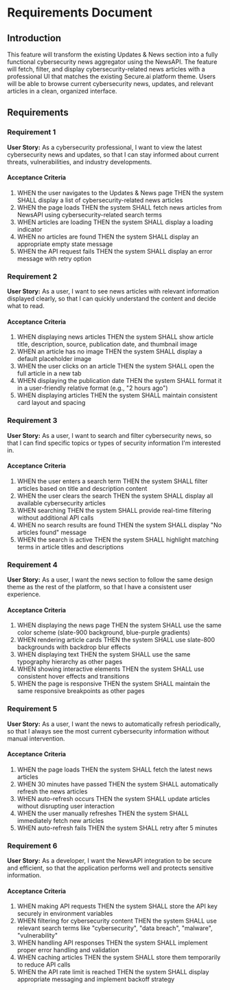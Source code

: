 # Requirements Document

## Introduction

This feature will transform the existing Updates & News section into a fully functional cybersecurity news aggregator using the NewsAPI. The feature will fetch, filter, and display cybersecurity-related news articles with a professional UI that matches the existing Secure.ai platform theme. Users will be able to browse current cybersecurity news, updates, and relevant articles in a clean, organized interface.

## Requirements

### Requirement 1

**User Story:** As a cybersecurity professional, I want to view the latest cybersecurity news and updates, so that I can stay informed about current threats, vulnerabilities, and industry developments.

#### Acceptance Criteria

1. WHEN the user navigates to the Updates & News page THEN the system SHALL display a list of cybersecurity-related news articles
2. WHEN the page loads THEN the system SHALL fetch news articles from NewsAPI using cybersecurity-related search terms
3. WHEN articles are loading THEN the system SHALL display a loading indicator
4. WHEN no articles are found THEN the system SHALL display an appropriate empty state message
5. WHEN the API request fails THEN the system SHALL display an error message with retry option

### Requirement 2

**User Story:** As a user, I want to see news articles with relevant information displayed clearly, so that I can quickly understand the content and decide what to read.

#### Acceptance Criteria

1. WHEN displaying news articles THEN the system SHALL show article title, description, source, publication date, and thumbnail image
2. WHEN an article has no image THEN the system SHALL display a default placeholder image
3. WHEN the user clicks on an article THEN the system SHALL open the full article in a new tab
4. WHEN displaying the publication date THEN the system SHALL format it in a user-friendly relative format (e.g., "2 hours ago")
5. WHEN displaying articles THEN the system SHALL maintain consistent card layout and spacing

### Requirement 3

**User Story:** As a user, I want to search and filter cybersecurity news, so that I can find specific topics or types of security information I'm interested in.

#### Acceptance Criteria

1. WHEN the user enters a search term THEN the system SHALL filter articles based on title and description content
2. WHEN the user clears the search THEN the system SHALL display all available cybersecurity articles
3. WHEN searching THEN the system SHALL provide real-time filtering without additional API calls
4. WHEN no search results are found THEN the system SHALL display "No articles found" message
5. WHEN the search is active THEN the system SHALL highlight matching terms in article titles and descriptions

### Requirement 4

**User Story:** As a user, I want the news section to follow the same design theme as the rest of the platform, so that I have a consistent user experience.

#### Acceptance Criteria

1. WHEN displaying the news page THEN the system SHALL use the same color scheme (slate-900 background, blue-purple gradients)
2. WHEN rendering article cards THEN the system SHALL use slate-800 backgrounds with backdrop blur effects
3. WHEN displaying text THEN the system SHALL use the same typography hierarchy as other pages
4. WHEN showing interactive elements THEN the system SHALL use consistent hover effects and transitions
5. WHEN the page is responsive THEN the system SHALL maintain the same responsive breakpoints as other pages

### Requirement 5

**User Story:** As a user, I want the news to automatically refresh periodically, so that I always see the most current cybersecurity information without manual intervention.

#### Acceptance Criteria

1. WHEN the page loads THEN the system SHALL fetch the latest news articles
2. WHEN 30 minutes have passed THEN the system SHALL automatically refresh the news articles
3. WHEN auto-refresh occurs THEN the system SHALL update articles without disrupting user interaction
4. WHEN the user manually refreshes THEN the system SHALL immediately fetch new articles
5. WHEN auto-refresh fails THEN the system SHALL retry after 5 minutes

### Requirement 6

**User Story:** As a developer, I want the NewsAPI integration to be secure and efficient, so that the application performs well and protects sensitive information.

#### Acceptance Criteria

1. WHEN making API requests THEN the system SHALL store the API key securely in environment variables
2. WHEN filtering for cybersecurity content THEN the system SHALL use relevant search terms like "cybersecurity", "data breach", "malware", "vulnerability"
3. WHEN handling API responses THEN the system SHALL implement proper error handling and validation
4. WHEN caching articles THEN the system SHALL store them temporarily to reduce API calls
5. WHEN the API rate limit is reached THEN the system SHALL display appropriate messaging and implement backoff strategy